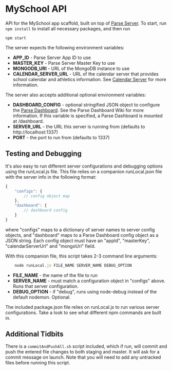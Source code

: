 # MySchool API
API for the MySchool app scaffold, built on top of [Parse Server](https://github.com/ParsePlatform/parse-server).  To start, run `npm install` to install all necessary packages,
and then run

`npm start`

The server expects the following environment variables:

- **APP_ID** - Parse Server App ID to use
- **MASTER_KEY** - Parse Server Master Key to use
- **MONGODB_URI** - URL of the MongoDB instance to use
- **CALENDAR_SERVER_URL** - URL of the calendar server that provides school
calendar and athletics information.  See
[Calendar Server](https://github.com/Nickster28/myschool-api/wiki/calendar-server)
for more information.

The server also accepts additional optional environment variables:

- **DASHBOARD_CONFIG** - optional stringified JSON object to configure the
[Parse Dashboard](https://github.com/ParsePlatform/parse-dashboard).  See the
Parse Dashboard Wiki for more information.  If this variable is specified, a
Parse Dashboard is mounted at /dashboard.
- **SERVER_URL** - the URL this server is running from
(defaults to http://localhost:1337)
- **PORT** - the port to run from (defaults to 1337)

## Testing and Debugging
It's also easy to run different server configurations and debugging options
using the runLocal.js file.  This file relies on a companion runLocal.json file
with the server info in the following format:

```javascript
{
	"configs": {
		// config object map
	},
	"dashboard": {
		// dashboard config
	}
}
```

where "configs" maps to a dictionary of server names to server config objects,
and "dashboard" maps to a Parse Dashboard config object as a JSON string.
Each config object must have an "appId", "masterKey", "calendarServerUrl" and "mongoUri" field.

With this companion file, this script takes 2-3 command line arguments:

```javascript
	node runLocal.js FILE_NAME SERVER_NAME DEBUG_OPTION
```

- **FILE_NAME** - the name of the file to run
- **SERVER_NAME** - must match a configuration object in "configs" above.
Runs that server configuration.
- **DEBUG_OPTION** - if "debug", runs using node-debug instead of the
default nodemon.  Optional.

The included package.json file relies on runLocal.js to run various server
configurations.  Take a look to see what different npm commands are built in.

## Additional Tidbits
There is a `commitAndPushAll.sh` script included, which if run, will commit and
push the entered file changes to both staging and master.  It will ask for a
commit message on launch.  Note that you will need to add any untracked files
before running this script.
